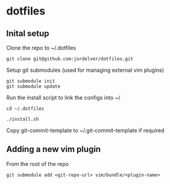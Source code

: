 # dotfiles

## Inital setup

Clone the repo to ~/.dotfiles

    git clone git@github.com:jordelver/dotfiles.git

Setup git submodules (used for managing external vim plugins)

    git submodule init
    git submodule update

Run the install script to link the configs into ~/

    cd ~/.dotfiles

    ./install.sh

Copy git-commit-template to ~/.git-commit-template if required

## Adding a new vim plugin

From the root of the repo

    git submodule add <git-repo-url> vim/bundle/<plugin-name>

